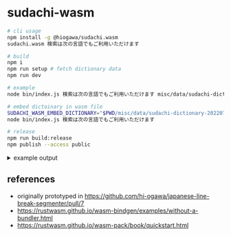 # sudachi-wasm

```sh
# cli usage
npm install -g @hiogawa/sudachi.wasm
sudachi.wasm 検索は次の言語でもご利用いただけます

# build
npm i
npm run setup # fetch dictionary data
npm run dev

# example
node bin/index.js 検索は次の言語でもご利用いただけます misc/data/sudachi-dictionary-20220729/system_small.dic

# embed dictoinary in wasm file
SUDACHI_WASM_EMBED_DICTIONARY="$PWD/misc/data/sudachi-dictionary-20220729/system_small.dic" npm run dev:embed
node bin/index.js 検索は次の言語でもご利用いただけます

# release
npm run build:release
npm publish --access public
```

<details>

<summary>example output</summary>

```json
[
  {
    "surface": "検索",
    "part_of_speech": ["名詞", "普通名詞", "サ変可能", "*", "*", "*"],
    "normalized_form": "検索"
  },
  {
    "surface": "は",
    "part_of_speech": ["助詞", "係助詞", "*", "*", "*", "*"],
    "normalized_form": "は"
  },
  {
    "surface": "次",
    "part_of_speech": ["名詞", "普通名詞", "一般", "*", "*", "*"],
    "normalized_form": "次"
  },
  {
    "surface": "の",
    "part_of_speech": ["助詞", "格助詞", "*", "*", "*", "*"],
    "normalized_form": "の"
  },
  {
    "surface": "言語",
    "part_of_speech": ["名詞", "普通名詞", "一般", "*", "*", "*"],
    "normalized_form": "言語"
  },
  {
    "surface": "で",
    "part_of_speech": ["助詞", "格助詞", "*", "*", "*", "*"],
    "normalized_form": "で"
  },
  {
    "surface": "も",
    "part_of_speech": ["助詞", "係助詞", "*", "*", "*", "*"],
    "normalized_form": "も"
  },
  {
    "surface": "ご",
    "part_of_speech": ["接頭辞", "*", "*", "*", "*", "*"],
    "normalized_form": "御"
  },
  {
    "surface": "利用",
    "part_of_speech": ["名詞", "普通名詞", "サ変可能", "*", "*", "*"],
    "normalized_form": "利用"
  },
  {
    "surface": "いただけ",
    "part_of_speech": [
      "動詞",
      "非自立可能",
      "*",
      "*",
      "下一段-カ行",
      "連用形-一般"
    ],
    "normalized_form": "頂く"
  },
  {
    "surface": "ます",
    "part_of_speech": ["助動詞", "*", "*", "*", "助動詞-マス", "終止形-一般"],
    "normalized_form": "ます"
  }
]
```

</details>

## references

- originally prototyped in https://github.com/hi-ogawa/japanese-line-break-segmenter/pull/7
- https://rustwasm.github.io/wasm-bindgen/examples/without-a-bundler.html
- https://rustwasm.github.io/wasm-pack/book/quickstart.html
